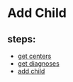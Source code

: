 # Add Child

## steps:

- [get centers](https://documenter.getpostman.com/view/12318086/2sA3Bt3pg1#08986376-322a-4ef8-9f4e-a76f77f41faa)
- [get diagnoses](https://documenter.getpostman.com/view/12318086/2sA3Bt3pg1#bad2b384-949f-4141-a30c-aebcc1b69a54)
- [add child](https://documenter.getpostman.com/view/12318086/2sA3Bt3pg1#f1da395e-7095-440e-9c5c-584575147c4d)
